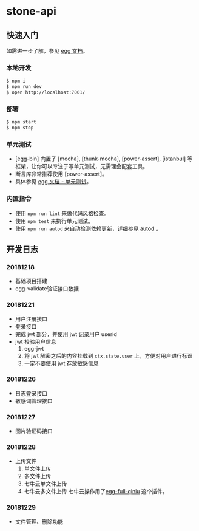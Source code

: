 # stone-api



## 快速入门

<!-- 在此次添加使用文档 -->

如需进一步了解，参见 [egg 文档][egg]。

### 本地开发

```bash
$ npm i
$ npm run dev
$ open http://localhost:7001/
```

### 部署

```bash
$ npm start
$ npm stop
```

### 单元测试

- [egg-bin] 内置了 [mocha], [thunk-mocha], [power-assert], [istanbul] 等框架，让你可以专注于写单元测试，无需理会配套工具。
- 断言库非常推荐使用 [power-assert]。
- 具体参见 [egg 文档 - 单元测试](https://eggjs.org/zh-cn/core/unittest)。

### 内置指令

- 使用 `npm run lint` 来做代码风格检查。
- 使用 `npm test` 来执行单元测试。
- 使用 `npm run autod` 来自动检测依赖更新，详细参见 [autod](https://www.npmjs.com/package/autod) 。

## 开发日志

### 20181218
- 基础项目搭建
- egg-validate验证接口数据

### 20181221
- 用户注册接口
- 登录接口
- 完成 jwt 部分，并使用 jwt 记录用户 userid
- jwt 校验用户信息
  1. egg-jwt 
  2. 将 jwt 解密之后的内容挂载到 `ctx.state.user` 上，方便对用户进行标识
  3. 一定不要使用 jwt 存放敏感信息

### 20181226
- 日志登录接口
- 敏感词管理接口

### 20181227
- 图片验证码接口

### 20181228
- 上传文件
  1. 单文件上传
  2. 多文件上传
  3. 七牛云单文件上传
  4. 七牛云多文件上传
七牛云操作用了[egg-full-qiniu] 这个插件。

### 20181229
- 文件管理、删除功能

[egg]: https://eggjs.org
[egg-full-qiniu]: https://github.com/alex-my/egg-full-qiniu
